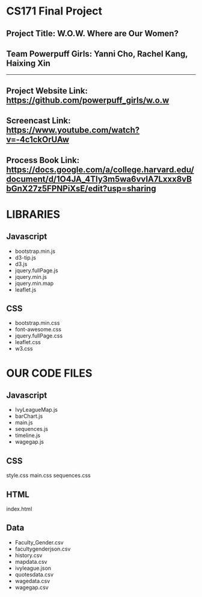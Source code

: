 # CS171 Final Project

## Project Title: W.O.W. Where are Our Women?

## Team Powerpuff Girls: Yanni Cho, Rachel Kang, Haixing Xin

--------------------------------------------
Project Website Link:
https://github.com/powerpuff_girls/w.o.w
--------------------------------------------
Screencast Link:
https://www.youtube.com/watch?v=-4c1ckOrUAw
--------------------------------------------
Process Book Link:
https://docs.google.com/a/college.harvard.edu/document/d/1O4JA_4TIy3m5wa6vvIA7Lxxx8vBbGnX27z5FPNPiXsE/edit?usp=sharing
--------------------------------------------


# LIBRARIES

## Javascript
* bootstrap.min.js
* d3-tip.js
* d3.js
* jquery.fullPage.js
* jquery.min.js
* jquery.min.map
* leaflet.js

## CSS
* bootstrap.min.css
* font-awesome.css
* jquery.fullPage.css
* leaflet.css
* w3.css


# OUR CODE FILES

## Javascript
* IvyLeagueMap.js
* barChart.js
* main.js
* sequences.js
* timeline.js
* wagegap.js


## CSS
style.css
main.css
sequences.css

## HTML
index.html

## Data

* Faculty_Gender.csv
* facultygenderjson.csv
* history.csv
* mapdata.csv
* ivyleague.json
* quotesdata.csv
* wagedata.csv
* wagegap.csv


